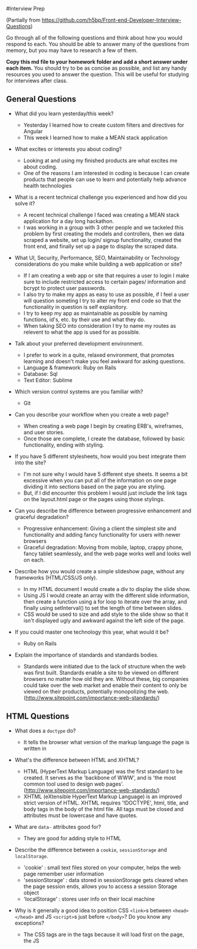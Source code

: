 #Interview Prep

(Partially from https://github.com/h5bp/Front-end-Developer-Interview-Questions)

Go through all of the following questions and think about how you would respond to each. You should be able to answer many of the questions from memory, but you may have to research a few of them.

**Copy this md file to your homework folder and add a short answer under each item.** You should try to be as concise as possible, and list any handy resources you used to answer the question. This will be useful for studying for interviews after class.

## General Questions

* What did you learn yesterday/this week?
  - Yesterday I learned how to create custom filters and directives for Angular
  - This week I learned how to make a MEAN stack application

* What excites or interests you about coding?
  - Looking at and using my finished products are what excites me about coding.
  - One of the reasons I am interested in coding is because I can create products that people can use to learn and potentially help advance health technologies

* What is a recent technical challenge you experienced and how did you solve it?
  - A recent technical challenge I faced was creating a MEAN stack application for a day long hackathon.
  - I was working in a group with 3 other people and we tackeled this problem by first creating the models and controllers, then we data scraped a website, set up login/ signup functionality, created the front end, and finally set up a page to display the scraped data.

* What UI, Security, Performance, SEO, Maintainability or Technology considerations do you make while building a web application or site?
  - If I am creating a web app or site that requires a user to login I make sure to include restricted access to certain pages/ information and bcrypt to protect user passwords.
  - I also try to make my apps as easy to use as possible, if I feel a user will question someting I try to alter my front end code so that the functionality in question is self explanitory.
  - I try to keep my app as maintainable as possible by naming functions, id's, etc. by their use and what they do.
  - When taking SEO into consideration I try to name my routes as relevent to what the app is used for as possible.

* Talk about your preferred development environment.
  - I prefer to work in a quite, relaxed environment, that promotes learning and doesn't make you feel awkward for asking questions.
  - Language & framework: Ruby on Rails
  - Database: Sql
  - Text Editor: Sublime

* Which version control systems are you familiar with?
  - Git

* Can you describe your workflow when you create a web page?
  - When creating a web page I begin by creating ERB's, wireframes, and user stories.
  - Once those are complete, I create the database, followed by basic functionality, ending with styling.

* If you have 5 different stylesheets, how would you best integrate them into the site?
  - I'm not sure why I would have 5 different stye sheets. It seems a bit excessive when you can put all of the information on one page dividing it into sections based on the page you are styling.
  - But, if I did encounter this problem I would just include the link tags on the layout.html page or the pages using those stylings.

* Can you describe the difference between progressive enhancement and graceful degradation?
  - Progressive enhancement: Giving a client the simplest site and functionality and adding fancy functionality for users with newer browsers
  - Graceful degradation: Moving from mobile, laptop, crappy phone, fancy tablet seamlessly, and the web page works well and looks well on each.

* Describe how you would create a simple slideshow page, without any frameworks (HTML/CSS/JS only).
  - In my HTML document I would create a div to display the slide show.
  - Using JS I would create an array with the different slide information, then create a function using a for loop to iterate over the array, and finally using setInterval() to set the length of time between slides.
  - CSS would be used to size and add style to the slide show so that it isn't displayed ugly and awkward against the left side of the page.

* If you could master one technology this year, what would it be?
  - Ruby on Rails

* Explain the importance of standards and standards bodies.
  - Standards were initiated due to the lack of structure when the web was first built.  Standards enable a site to be viewed on different browsers no matter how old they are. Without these, big companies could take over the web market and enable their content to only be viewed on their products, potentially monopolizing the web. (http://www.sitepoint.com/importance-web-standards/)

## HTML Questions

* What does a `doctype` do?
  - It tells the browser what version of the markup language the page is written in

* What's the difference between HTML and XHTML?
  - HTML (HyperText Markup Language) was the first standard to be created. It serves as the 'backbone of WWW', and is 'the most common tool used to design web pages'. (http://www.sitepoint.com/importance-web-standards/)
  - XHTML (eXtensible HyperText Markup Language) is an improved strict version of HTML. XHTML requires '!DOCTYPE', html, title, and body tags in the body of the html file. All tags must be closed and attributes must be lowercase and have quotes.

* What are `data-` attributes good for?
  - They are good for adding style to HTML

* Describe the difference between a `cookie`, `sessionStorage` and `localStorage`.
  - 'cookie' : small text files stored on your computer, helps the web page remember user information
  - 'sessionStorage' : data stored in sessionStorage gets cleared when the page session ends, allows you to access a session Storage object
  - 'localStorage' : stores user info on their local machine

* Why is it generally a good idea to position CSS `<link>`s between `<head></head>` and JS `<script>`s just before `</body>`? Do you know any exceptions?
  - The CSS <link> tags are in the <head></head> tags  because it will load first on the page, the JS <script> tags are before the </body> tag so that the page loads gracefully even if the JS isn't fully loaded.

## CSS Questions

* What is the difference between classes and IDs in CSS?
  - ID's are used to identify 1 item on the page you want styled differently
  - Classes are used to style a group of items on a page

* What's the difference between "resetting" and "normalizing" CSS? Which would you choose, and why?
  - Resetting: resets the HTML styling to a consistent baseline
  - Normalizing: similar to resetting, but only targets styles that need normailizing 

* Describe Floats and how they work.
  - Float is an css attribute that moves the object you are styling to the left or right side of the webpage.

* Describe z-index and how stacking context is formed.
  - Used for positioning elements on a page (stacking them), often inherits from the parent element. If the z-index is "-" (negative) the item is moved to the bottom of the stack so other elements can be stacked on top of it.

* Have you ever used a grid system, and if so, what do you prefer?
  - Yes, bootstrap columns (the only one I have used).

* Have you used or implemented media queries or mobile specific layouts/CSS?
  - Yes, @media(min-width:500px){}

* How do you optimize your webpages for print?
  - Create a print.css file
  - Remove header, footer, side bars, any unneccisary information that doesn't pertain to the main content of the article or page.

* What are the advantages/disadvantages of using CSS preprocessors?
  * Describe what you like and dislike about the CSS preprocessors you have used.
    - Advantages: Quick solution for styling, great options for people who don't know how to customize CSS to similar specifications
    - Disadvantages: Most websites that use these look similar, they are not unique in design.  As a developer you can come to rely on these tools and forget how to customize styling

* How would you implement a web design comp that uses non-standard fonts?
  - I would use Google Fonts by including a link in the header of my HTML document, and implementing it in my CSS file.

* Explain how a browser determines what elements match a CSS selector.
  - A browser can match elements and CSS selectors in many ways.  Some examples are using id's, classes, element names, before and after, links, etc.

* Explain your understanding of the box model and how you would tell the browser in CSS to render your layout in different box models.
  - A box model is used to add padding, border, and margin to an element.  It determines how much space an element takes up on a page. You can make box models different for each element by using classes or id's to associate the CSS styling applicable to that element.

* What does ```* { box-sizing: border-box; }``` do? What are its advantages?
  - It set's the box sizing of all elements to be the width and height assigned to that element, the padding doesn't alter the height or width of element.

* List as many values for the display property that you can remember.
  - inline-block
  - block
  - inline
  - web-kit-inline-block
  - web-kit-inline
  - web-kit-block
  - web-kit-box
  - flex
  - grid
  - inherit
  - none
  - initial
  - inline-flex

* What's the difference between inline and inline-block?
  - inline: displays items horizontally
  - inline-block: displays items horizontally, but if the elements have child elements those items are displayed vertically

* What's the difference between a relative, fixed, absolute and statically positioned element?
  - absolute: Allows you to place an element anywhere on the page, use top, bottom, left, right, to set the position. Positioning is relative to the parent element. The element will not effect any other elements on a page and vise versa.
  - relative: With no other positioning such as top, bottom, etc, this does nothing. BUT if you use "top: 10px" in addition to "position: relative", it will move the element down 10px. If this is used by itself it will use a z index and be placed ontop of static elements.
  - fixed: Positions the element to a certain spot on the page, the element doesn't move if the page is scrolling. ex) a sticky nav, nav stays positions at top of page if page is scrolled to bottom.
  - static: Positions the element to flow with the page, nothing special.. go with the flow

* The 'C' in CSS stands for Cascading.  How is priority determined in assigning styles (a few examples)?  How can you use this system to your advantage?
  - Priority is determined in CSS by using the bottom most styling that relates to an element on the page. For example..
    div {
      top:0;
      right: 0;
    }

    div {
      bottom:0;
      left: 0;
    }
  - The bottom div styling will be applied to all divs and no div will have the first div styling. This can be an advantage when using media queries.

* What existing CSS frameworks have you used locally, or in production? How would you change/improve them?
  - Bootstrap, Materialize
  - I find them very useful the way they are, I like that you can customize them and aren't stuck with a set style while using either. They are great tools!

* Have you played around with the new CSS Flexbox or Grid specs?
  - I have only played with CSS Flexbox when completing a Flexbox Froggy assignment.

* Have you ever worked with retina graphics? If so, when and what techniques did you use?
  - No

* Explain some of the pros and cons for CSS animations versus JavaScript animations.
  - 

## JS Questions

* Explain event delegation
* Explain how `this` works in JavaScript
* Explain how prototypal inheritance works
* Why is it called a Ternary expression, what does the word "Ternary" indicate?
* What's the difference between a variable that is: `null`, `undefined` or `undeclared`?
  * How would you go about checking for any of these states?
* What is a closure, and how/why would you use one?
* What's a typical use case for anonymous functions?

* Difference between: `function Person(){}`, `var person = Person()`, and `var person = new Person()`?
- function Person(){} : defining a function named Person
- var person = Person() : sets person equal to the result of the function Person
- var person = new Person() : creating a new Person

* What's the difference between `.call` and `.apply`?
* Explain `Function.prototype.bind`.
* What's the difference between feature detection, feature inference, and using the User Agent string?
* Explain AJAX in as much detail as possible.
* Have you ever used JavaScript templating?
  * If so, what libraries have you used?
* Explain "hoisting".
* Describe event bubbling.
* What's the difference between an "attribute" and a "property"?
* Why is extending built-in JavaScript objects not a good idea?
* What is the difference between `==` and `===`?
* Explain the same-origin policy with regards to JavaScript.
* What is the extent of your experience with Promises and/or their polyfills?
* What are the pros and cons of using Promises instead of callbacks?
* What tools and techniques do you use debugging Javascript code?

* What language constructions do you use for iterating over object properties and array items?
- 

## Database Questions

* Design a database schema for Facebook, with at least 4 models, a complete set of attributes for each model, a 1:M association, and a M:M association.
  Associations:
  - User(one) to Post(many)
  - User(one) to Comment(many)
  - User(one) to Friends(many)
  - User(many) to UserGroup(one)
  - Group(many) to UserGroup(one)
  - Post(one) to Comment(many)
  - Post(one) to Like(many)
  - Comment(one) to Like(many)

  DB Schema/ models:
  - User: id, name, default photo, email, password
  - Post: id, content, user_id
  - Comment: id, body, user_id, post_id, parent_id
  - Friends: id, user_id, friend_id
  - Like: id, user_id, media_type, media_id, like_type
  - Group: id, name, description
  - GroupUsers: id, group_id, user_id


## Ruby/Rails
* What are ruby gems?
* What is the difference between a symbol and a string?
* What is the difference between a class method and an instance method?
* What is the difference between local variables, instance variables, and class variables?
* What is a range?

* In ruby, what does attr_accessor do?
- Allows the information to the right side of att_accessor to be accessed by users (read, write, edit)

* What is the purpose of environment files under the config folder in Rails? (development, test, production)
* What is the purpose of the application.rb file in Rails?
* How can you define a constant?
* What is the purpose of `yield`?

* How do you store API keys when creating an app?
- Place your API key in a ".env" file and use the key by calling the key name

* How do I send parameters through a url?
* Explain MVC

* What is a `before_action`? When would you use it?
- Something you put on a controller that gets executed before any functions or pages get activated, you would use it to see if a person has access to a page if they are(n't) logged in.

* What do controllers do in rails?
* What is RESTful routing?
* What is a polymorphic association?
* What are params?
* How do I make a migration to add a column in Rails?

* What is CSRF? How does Rails protect an app against this?
- Cross-Site Request Forgery
- Stores user information in a cookie, (sessions), restricts access to page based on what cookie is on the users machine. Uses a new token for each user login

* What's the difference between `User.find_by_id(1)` and `User.find(1)`?
- User.find_by_id(1) : finds a user in the User DB with the id of 1
- User.find(1) : finds the first user in the User DB

* What's are classes in Ruby? What are modules? And what's the difference?

## Testing Questions

* What are some advantages/disadvantages to testing your code?
* What tools would you use to test your code's functionality?
* What is the difference between a unit test and a functional/integration test?
* What is the purpose of a code style linting tool?
* What is End-to-end (E2E) testing? How can it be implemented in frameworks like Angular and Rails?

## Coding Questions:

*Question: What is the value of `foo`?*
```javascript
var foo = 10 + '20';
```
  - 1020

*Question: How would you make this work?*
```javascript
add(2, 5); // 7
add(2)(5); // 7
```
  - function add (a, b) {
      return a + b;
    }

*Question: What value is returned from the following statement?*
```javascript
"i'm a lasagna hog".split("").reverse().join("");
```
  - "goh angasal a m'i"

*Question: What is the outcome of the two alerts below?*
```javascript
var foo = "Hello";
(function() {
  var bar = " World";
  alert(foo + bar);
})();
alert(foo + bar);
```
  - "Hello World"

*Question: What is the value of `foo.length`?*
```javascript
var foo = [];
foo.push(1);
foo.push(2);
```
  - 2

*Question: What is the value of `foo.x`?*
```javascript
var foo = {n: 1};
var bar = foo;
foo.x = foo = {n: 2};
```
- undefined

*Question: What does the following code print?*
```javascript
console.log('one');
setTimeout(function() {
  console.log('two');
}, 0);
console.log('three');
```
- "one", "three", "two"

## Fun Questions:

* What's a cool project that you've recently worked on?
* What are some things you like about the developer tools you use?
* Do you have any pet projects? What kind?
* How do you like your coffee?
